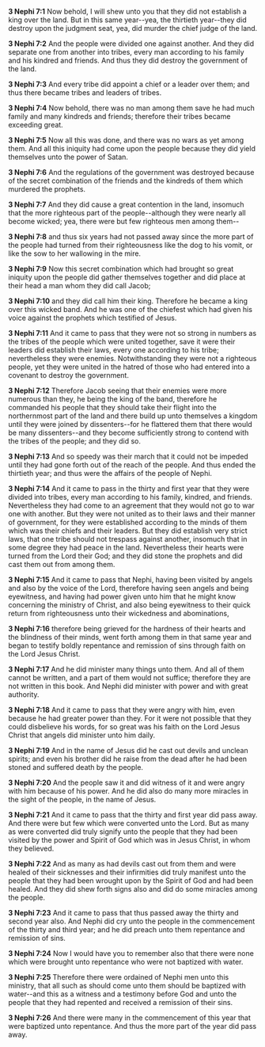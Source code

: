 **3 Nephi 7:1** Now behold, I will shew unto you that they did not establish a king over the land. But in this same year--yea, the thirtieth year--they did destroy upon the judgment seat, yea, did murder the chief judge of the land.

**3 Nephi 7:2** And the people were divided one against another. And they did separate one from another into tribes, every man according to his family and his kindred and friends. And thus they did destroy the government of the land.

**3 Nephi 7:3** And every tribe did appoint a chief or a leader over them; and thus there became tribes and leaders of tribes.

**3 Nephi 7:4** Now behold, there was no man among them save he had much family and many kindreds and friends; therefore their tribes became exceeding great.

**3 Nephi 7:5** Now all this was done, and there was no wars as yet among them. And all this iniquity had come upon the people because they did yield themselves unto the power of Satan.

**3 Nephi 7:6** And the regulations of the government was destroyed because of the secret combination of the friends and the kindreds of them which murdered the prophets.

**3 Nephi 7:7** And they did cause a great contention in the land, insomuch that the more righteous part of the people--although they were nearly all become wicked; yea, there were but few righteous men among them--

**3 Nephi 7:8** and thus six years had not passed away since the more part of the people had turned from their righteousness like the dog to his vomit, or like the sow to her wallowing in the mire.

**3 Nephi 7:9** Now this secret combination which had brought so great iniquity upon the people did gather themselves together and did place at their head a man whom they did call Jacob;

**3 Nephi 7:10** and they did call him their king. Therefore he became a king over this wicked band. And he was one of the chiefest which had given his voice against the prophets which testified of Jesus.

**3 Nephi 7:11** And it came to pass that they were not so strong in numbers as the tribes of the people which were united together, save it were their leaders did establish their laws, every one according to his tribe; nevertheless they were enemies. Notwithstanding they were not a righteous people, yet they were united in the hatred of those who had entered into a covenant to destroy the government.

**3 Nephi 7:12** Therefore Jacob seeing that their enemies were more numerous than they, he being the king of the band, therefore he commanded his people that they should take their flight into the northernmost part of the land and there build up unto themselves a kingdom until they were joined by dissenters--for he flattered them that there would be many dissenters--and they become sufficiently strong to contend with the tribes of the people; and they did so.

**3 Nephi 7:13** And so speedy was their march that it could not be impeded until they had gone forth out of the reach of the people. And thus ended the thirtieth year; and thus were the affairs of the people of Nephi.

**3 Nephi 7:14** And it came to pass in the thirty and first year that they were divided into tribes, every man according to his family, kindred, and friends. Nevertheless they had come to an agreement that they would not go to war one with another. But they were not united as to their laws and their manner of government, for they were established according to the minds of them which was their chiefs and their leaders. But they did establish very strict laws, that one tribe should not trespass against another, insomuch that in some degree they had peace in the land. Nevertheless their hearts were turned from the Lord their God; and they did stone the prophets and did cast them out from among them.

**3 Nephi 7:15** And it came to pass that Nephi, having been visited by angels and also by the voice of the Lord, therefore having seen angels and being eyewitness, and having had power given unto him that he might know concerning the ministry of Christ, and also being eyewitness to their quick return from righteousness unto their wickedness and abominations,

**3 Nephi 7:16** therefore being grieved for the hardness of their hearts and the blindness of their minds, went forth among them in that same year and began to testify boldly repentance and remission of sins through faith on the Lord Jesus Christ.

**3 Nephi 7:17** And he did minister many things unto them. And all of them cannot be written, and a part of them would not suffice; therefore they are not written in this book. And Nephi did minister with power and with great authority.

**3 Nephi 7:18** And it came to pass that they were angry with him, even because he had greater power than they. For it were not possible that they could disbelieve his words, for so great was his faith on the Lord Jesus Christ that angels did minister unto him daily.

**3 Nephi 7:19** And in the name of Jesus did he cast out devils and unclean spirits; and even his brother did he raise from the dead after he had been stoned and suffered death by the people.

**3 Nephi 7:20** And the people saw it and did witness of it and were angry with him because of his power. And he did also do many more miracles in the sight of the people, in the name of Jesus.

**3 Nephi 7:21** And it came to pass that the thirty and first year did pass away. And there were but few which were converted unto the Lord. But as many as were converted did truly signify unto the people that they had been visited by the power and Spirit of God which was in Jesus Christ, in whom they believed.

**3 Nephi 7:22** And as many as had devils cast out from them and were healed of their sicknesses and their infirmities did truly manifest unto the people that they had been wrought upon by the Spirit of God and had been healed. And they did shew forth signs also and did do some miracles among the people.

**3 Nephi 7:23** And it came to pass that thus passed away the thirty and second year also. And Nephi did cry unto the people in the commencement of the thirty and third year; and he did preach unto them repentance and remission of sins.

**3 Nephi 7:24** Now I would have you to remember also that there were none which were brought unto repentance who were not baptized with water.

**3 Nephi 7:25** Therefore there were ordained of Nephi men unto this ministry, that all such as should come unto them should be baptized with water--and this as a witness and a testimony before God and unto the people that they had repented and received a remission of their sins.

**3 Nephi 7:26** And there were many in the commencement of this year that were baptized unto repentance. And thus the more part of the year did pass away.

